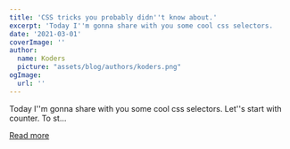 ```yaml
---
title: 'CSS tricks you probably didn''t know about.'
excerpt: 'Today I''m gonna share with you some cool css selectors.             Let''s start with counter.   To st...'
date: '2021-03-01'
coverImage: ''
author:
  name: Koders
  picture: "assets/blog/authors/koders.png"
ogImage:
  url: ''
---
```


Today I''m gonna share with you some cool css selectors.             Let''s start with counter.   To st...

[Read more](https://dev.to/sasscrafter/css-tricks-you-probably-didn-t-know-about-3gad)
